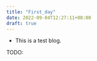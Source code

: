 ```yaml
---
title: "First_day"
date: 2022-09-04T12:27:11+08:00
draft: true
---
```


- This is a test blog.

TODO: 